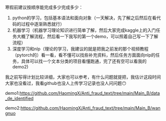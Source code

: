 寒假前建议按顺序能完成多少完成多少：

1. python的学习，包括基本语法和面向对象（一天解决，先了解之后然后在看代码的过程中逐渐熟悉就行）
2. 机器学习（机器学习理论知识进行简单了解，然后大家完成kaggle上的入门任务大概了解流程，然后看一下我写的第一个demo，可以照着自己写一下了解流程）
3. 深度学习和nlp（理论的学习，我建议的就是把我之前发的那个视频教程（pytorch的）看一看，看不懂可以找些补充资料，然后任务方面面向nlp的任务，具体可以找一个文本分类的项目看懂跑通，完了还有空可以看我的demo2)

我之前写得计划比较详细，大家也可以参考，有什么问题就提把，我估计这段时间大家也没看过，我看github也没人上传学习记录也没人问问题😶



demo1:https://github.com/HaomingX/Anti_fraud_text/tree/main/Main_B/data_de_identified

demo2:https://github.com/HaomingX/Anti_fraud_text/tree/main/Main_B/wangnuo

